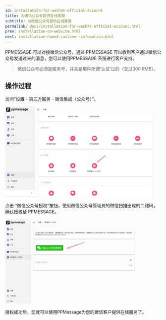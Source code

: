 ```yaml
---
id: installation-for-wechat-official-account
title: 为微信公众号提供在线客服
subtitle: 为微信公众号提供在线客服
permalink: docs/installation-for-wechat-official-account.html
prev: installation-on-website.html
next: installation-named-customer-infomation.html
---
```




PPMESSAGE 可以对接微信公众号，通过 PPMESSAGE 可以收到客户通过微信公众号发送过来的消息，您可以使用PPMESSAGE 系统进行客户支持。

>微信公众号必须是服务号，并且是那种所谓‘认证’过的（交过300 RMB）。

## 操作过程
访问“设置 - 第三方服务 - 微信集成（公众号）”。

![](./installation-for-wechat-official-account-1.png)

点击 “微信公众号授权”按钮，使用微信公众号管理员的微信扫描出现的二维码，确认授权给 PPMESSAGE。

![](./installation-for-wechat-official-account-2.png)

授权成功后，您就可以使用PPMessage为您的微信客户提供在线服务了。


